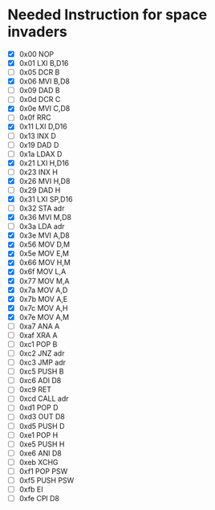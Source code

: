 # Needed Instruction for space invaders

- [X] 0x00 NOP
- [X] 0x01 LXI B,D16
- [ ] 0x05 DCR B
- [X] 0x06 MVI B,D8
- [ ] 0x09 DAD B
- [ ] 0x0d DCR C
- [X] 0x0e MVI C,D8
- [ ] 0x0f RRC
- [X] 0x11 LXI D,D16
- [ ] 0x13 INX D
- [ ] 0x19 DAD D
- [ ] 0x1a LDAX D
- [X] 0x21 LXI H,D16
- [ ] 0x23 INX H
- [X] 0x26 MVI H,D8
- [ ] 0x29 DAD H
- [X] 0x31 LXI SP,D16
- [ ] 0x32 STA adr
- [X] 0x36 MVI M,D8
- [ ] 0x3a LDA adr
- [X] 0x3e MVI A,D8
- [X] 0x56 MOV D,M
- [X] 0x5e MOV E,M
- [X] 0x66 MOV H,M
- [X] 0x6f MOV L,A
- [X] 0x77 MOV M,A
- [X] 0x7a MOV A,D
- [X] 0x7b MOV A,E
- [X] 0x7c MOV A,H
- [X] 0x7e MOV A,M
- [ ] 0xa7 ANA A
- [ ] 0xaf XRA A
- [ ] 0xc1 POP B
- [ ] 0xc2 JNZ adr
- [ ] 0xc3 JMP adr
- [ ] 0xc5 PUSH B
- [ ] 0xc6 ADI D8
- [ ] 0xc9 RET
- [ ] 0xcd CALL adr
- [ ] 0xd1 POP D
- [ ] 0xd3 OUT D8
- [ ] 0xd5 PUSH D
- [ ] 0xe1 POP H
- [ ] 0xe5 PUSH H
- [ ] 0xe6 ANI D8
- [ ] 0xeb XCHG
- [ ] 0xf1 POP PSW
- [ ] 0xf5 PUSH PSW
- [ ] 0xfb EI
- [ ] 0xfe CPI D8